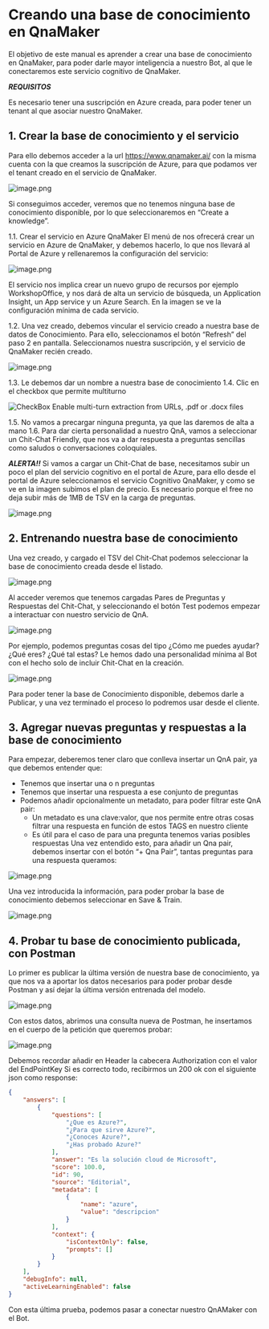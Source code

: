 # Creando una base de conocimiento en QnaMaker
El objetivo de este manual es aprender a crear una base de conocimiento en QnaMaker, para poder darle mayor inteligencia a nuestro Bot, al que le conectaremos este servicio cognitivo de QnaMaker.

**_REQUISITOS_**

Es necesario tener una suscripción en Azure creada, para poder tener un tenant al que asociar nuestro QnaMaker.

## 1.	Crear la base de conocimiento y el servicio
Para ello debemos acceder a la url https://www.qnamaker.ai/ con la misma cuenta con la que creamos la suscripción de Azure, para que podamos ver el tenant creado en el servicio de QnaMaker.

![image.png](https://dev.azure.com/esalcedoo/a9ddfdb1-0226-4f4f-a89d-42e9d69b4f3b/_apis/git/repositories/66d8fc7f-f7ae-4b26-a4aa-03920094c86a/Items?path=%2F/.attachments/image-e9d5c3c3-634f-4f59-9b55-0146e469c9ff.png)

Si conseguimos acceder, veremos que no tenemos ninguna base de conocimiento disponible, por lo que seleccionaremos en “Create a knowledge”.

1.1.	Crear el servicio en Azure QnaMaker
El menú de nos ofrecerá crear un servicio en Azure de QnaMaker, y debemos hacerlo, lo que nos llevará al Portal de Azure y rellenaremos la configuración del servicio:

![image.png](https://dev.azure.com/esalcedoo/a9ddfdb1-0226-4f4f-a89d-42e9d69b4f3b/_apis/git/repositories/66d8fc7f-f7ae-4b26-a4aa-03920094c86a/Items?path=%2F/.attachments/image-4235eea7-b61b-44ab-b023-7b73768e7d43.png)

El servicio nos implica crear un nuevo grupo de recursos por ejemplo WorkshopOffice, y nos dará de alta un servicio de búsqueda, un Application Insight, un App service y un Azure Search. En la imagen se ve la configuración mínima de cada servicio.

1.2.	Una vez creado, debemos vincular el servicio creado a nuestra base de datos de Conocimiento. Para ello, seleccionamos el botón “Refresh” del paso 2 en pantalla.
Seleccionamos nuestra suscripción, y el servicio de QnaMaker recién creado.

![image.png](https://dev.azure.com/esalcedoo/a9ddfdb1-0226-4f4f-a89d-42e9d69b4f3b/_apis/git/repositories/66d8fc7f-f7ae-4b26-a4aa-03920094c86a/Items?path=%2F/.attachments/image-210585a1-2167-4177-a7e8-c8c8a03c4cf2.png)

1.3. Le debemos dar un nombre a nuestra base de conocimiento
1.4. Clic en el checkbox que permite multiturno

![CheckBox Enable multi-turn extraction from URLs, .pdf or .docx files](https://dev.azure.com/esalcedoo/a9ddfdb1-0226-4f4f-a89d-42e9d69b4f3b/_apis/git/repositories/66d8fc7f-f7ae-4b26-a4aa-03920094c86a/Items?path=%2F/.attachments/image-7ced8cce-baf1-44c0-83a4-0cfc70ce1647.png)

1.5. No vamos a precargar ninguna pregunta, ya que las daremos de alta a mano
1.6. Para dar cierta personalidad a nuestro QnA, vamos a seleccionar un Chit-Chat Friendly, que nos va a dar respuesta a preguntas sencillas como saludos o conversaciones coloquiales.

**_ALERTA!!_**
Si vamos a cargar un Chit-Chat de base, necesitamos subir un poco el plan del servicio cognitivo en el portal de Azure, para ello desde el portal de Azure seleccionamos el servicio Cognitivo QnaMaker, y como se ve en la imagen subimos el plan de precio.
Es necesario porque el free no deja subir más de 1MB de TSV en la carga de preguntas.

![image.png](https://dev.azure.com/esalcedoo/a9ddfdb1-0226-4f4f-a89d-42e9d69b4f3b/_apis/git/repositories/66d8fc7f-f7ae-4b26-a4aa-03920094c86a/Items?path=%2F/.attachments/image-eb2094dd-d22a-4d66-ae1b-404e2146b003.png)

## 2.	Entrenando nuestra base de conocimiento
Una vez creado, y cargado el TSV del Chit-Chat podemos seleccionar la base de conocimiento creada desde el listado.

![image.png](https://dev.azure.com/esalcedoo/a9ddfdb1-0226-4f4f-a89d-42e9d69b4f3b/_apis/git/repositories/66d8fc7f-f7ae-4b26-a4aa-03920094c86a/Items?path=%2F/.attachments/image-86a60d83-e794-4f49-a69f-43c518122f09.png)

Al acceder veremos que tenemos cargadas Pares de Preguntas y Respuestas del Chit-Chat, y seleccionando el botón Test podemos empezar a interactuar con nuestro servicio de QnA.

![image.png](https://dev.azure.com/esalcedoo/a9ddfdb1-0226-4f4f-a89d-42e9d69b4f3b/_apis/git/repositories/66d8fc7f-f7ae-4b26-a4aa-03920094c86a/Items?path=%2F/.attachments/image-728eac0a-f026-44be-9907-affef854c994.png)

Por ejemplo, podemos preguntas cosas del tipo ¿Cómo me puedes ayudar? ¿Qué eres? ¿Qué tal estas?
Le hemos dado una personalidad mínima al Bot con el hecho solo de incluir Chit-Chat en la creación.

![image.png](https://dev.azure.com/esalcedoo/a9ddfdb1-0226-4f4f-a89d-42e9d69b4f3b/_apis/git/repositories/66d8fc7f-f7ae-4b26-a4aa-03920094c86a/Items?path=%2F/.attachments/image-a41b9824-8e63-46ae-96b1-cdb5db7ae94d.png)

Para poder tener la base de Conocimiento disponible, debemos darle a Publicar, y una vez terminado el proceso lo podremos usar desde el cliente.
## 3.	Agregar nuevas preguntas y respuestas a la base de conocimiento
Para empezar, deberemos tener claro que conlleva insertar un QnA pair, ya que debemos entender que:
- Tenemos que insertar una o n preguntas 
- Tenemos que insertar una respuesta a ese conjunto de preguntas
- Podemos añadir opcionalmente un metadato, para poder filtrar este QnA pair:
  - Un metadato es una clave:valor, que nos permite entre otras cosas filtrar una respuesta en función de estos TAGS en nuestro cliente
  - Es útil para el caso de para una pregunta tenemos varias posibles respuestas
Una vez entendido esto, para añadir un Qna pair, debemos insertar con el botón “+ Qna Pair”, tantas preguntas para una respuesta queramos:

![image.png](https://dev.azure.com/esalcedoo/a9ddfdb1-0226-4f4f-a89d-42e9d69b4f3b/_apis/git/repositories/66d8fc7f-f7ae-4b26-a4aa-03920094c86a/Items?path=%2F/.attachments/image-8a2afc67-ef53-4e5d-99be-c917e08b32e7.png)

Una vez introducida la información, para poder probar la base de conocimiento debemos seleccionar en Save & Train.

![image.png](https://dev.azure.com/esalcedoo/a9ddfdb1-0226-4f4f-a89d-42e9d69b4f3b/_apis/git/repositories/66d8fc7f-f7ae-4b26-a4aa-03920094c86a/Items?path=%2F/.attachments/image-db4962a9-a5ef-44c2-b447-7b84d0f2ede8.png)

## 4.	Probar tu base de conocimiento publicada, con Postman
Lo primer es publicar la última versión de nuestra base de conocimiento, ya que nos va a aportar los datos necesarios para poder probar desde Postman y así dejar la última versión entrenada del modelo.

![image.png](https://dev.azure.com/esalcedoo/a9ddfdb1-0226-4f4f-a89d-42e9d69b4f3b/_apis/git/repositories/66d8fc7f-f7ae-4b26-a4aa-03920094c86a/Items?path=%2F/.attachments/image-33f31baa-c2f6-4345-9c15-aeb2bcd9d655.png)

Con estos datos, abrimos una consulta nueva de Postman, he insertamos en el cuerpo de la petición que queremos probar:

![image.png](https://dev.azure.com/esalcedoo/a9ddfdb1-0226-4f4f-a89d-42e9d69b4f3b/_apis/git/repositories/66d8fc7f-f7ae-4b26-a4aa-03920094c86a/Items?path=%2F/.attachments/image-e4c89afc-7645-4ae9-b2e3-ddc8da1e4f52.png)

Debemos recordar añadir en Header la cabecera Authorization con el valor del EndPointKey
Si es correcto todo, recibirmos un 200 ok con el siguiente json como response:
``` JSON
{
    "answers": [
        {
            "questions": [
                "¿Que es Azure?",
                "¿Para que sirve Azure?",
                "¿Conoces Azure?",
                "¿Has probado Azure?"
            ],
            "answer": "Es la solución cloud de Microsoft",
            "score": 100.0,
            "id": 90,
            "source": "Editorial",
            "metadata": [
                {
                    "name": "azure",
                    "value": "descripcion"
                }
            ],
            "context": {
                "isContextOnly": false,
                "prompts": []
            }
        }
    ],
    "debugInfo": null,
    "activeLearningEnabled": false
}
```
Con esta última prueba, podemos pasar a conectar nuestro QnAMaker con el Bot.
